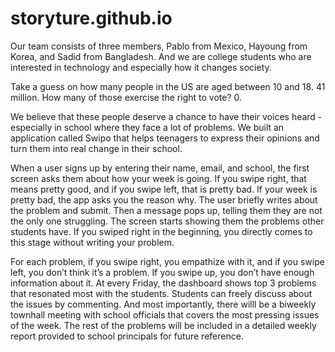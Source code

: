 # storyture.github.io

Our team consists of three members, Pablo from Mexico, Hayoung from Korea, and Sadid from Bangladesh. And we are college students who are interested in technology and especially how it changes society.

Take a guess on how many people in the US are aged between 10 and 18. 41 million. How many of those exercise the right to vote? 0.

We believe that these people deserve a chance to have their voices heard - especially in school where they face a lot of problems. We built an application called Swipo that helps teenagers to express their opinions and turn them into real change in their school. 

When a user signs up by entering their name, email, and school, the first screen asks them about how your week is going. If you swipe right, that means pretty good, and if you swipe left, that is pretty bad. If your week is pretty bad, the app asks you the reason why. The user briefly writes about the problem and submit. Then a message pops up, telling them they are not the only one struggling. The screen starts showing them the problems other students have. If you swiped right in the beginning, you directly comes to this stage without writing your problem. 

For each problem, if you swipe right, you empathize with it, and if you swipe left, you don’t think it’s a problem. If you swipe up, you don’t have enough information about it. At every Friday, the dashboard shows top 3 problems that resonated most with the students. Students can freely discuss about the issues by commenting. And most importantly, there willl be a biweekly townhall meeting with school officials that covers the most pressing issues of the week. The rest of the problems will be included in a detailed weekly report provided to school principals for future reference.
